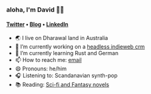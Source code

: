 ### aloha, I'm David 🥖🌹

#### [Twitter](https://twitter.com/gilame) &bull; [Blog](https://blog.avocadia.net) &bull; [LinkedIn](https://www.linkedin.com/in/edgardavid/)


- 🌏 I live on Dharawal land in Australia
- 🔭 I’m currently working on a [headless indieweb crm](https://github.com/gilmae/maat)
- 🌱 I’m currently learning Rust and German
- 📫 How to reach me: [email](mailto:me@davidedgar.me)
- 😄 Pronouns: he/him
- 🎧 Listening to: Scandanavian synth-pop
- 📚 Reading: [Sci-fi and Fantasy novels](https://www.goodreads.com/user/show/1506188-david)
<!--- ⚡ Fun fact: -->

